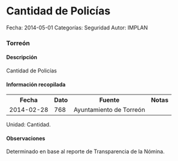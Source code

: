 Cantidad de Policías
=====

Fecha: 2014-05-01
Categorías: Seguridad
Autor: IMPLAN

### Torreón

#### Descripción

Cantidad de Policías

#### Información recopilada

<table class="table table-hover table-bordered">
  <tr><th>Fecha</th><th>Dato</th><th>Fuente</th><th>Notas</th></tr>
  <tr><td>2014-02-28</td><td>768</td><td>Ayuntamiento de Torreón</td><td></td></tr>
</table>

Unidad: Cantidad.

#### Observaciones

Determinado en base al reporte de Transparencia de la Nómina.
